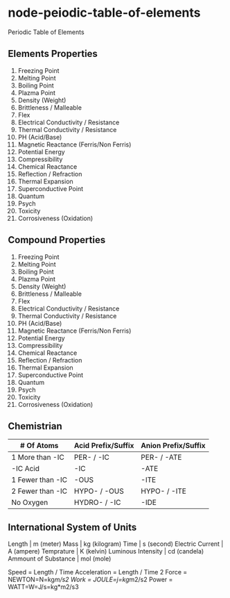 # node-peiodic-table-of-elements
Periodic Table of Elements

## Elements Properties
1. Freezing Point
2. Melting Point
3. Boiling Point
4. Plazma Point
5. Density (Weight)
6. Brittleness / Malleable
7. Flex
8. Electrical Conductivity / Resistance
9. Thermal Conductivity / Resistance
10. PH (Acid/Base)
11. Magnetic Reactance (Ferris/Non Ferris)
12. Potential Energy
13. Compressibility
14. Chemical Reactance
15. Reflection / Refraction
16. Thermal Expansion
17. Superconductive Point
18. Quantum
19. Psych
20. Toxicity
21. Corrosiveness (Oxidation)

## Compound Properties
1. Freezing Point
2. Melting Point
3. Boiling Point
4. Plazma Point
5. Density (Weight)
6. Brittleness / Malleable
7. Flex
8. Electrical Conductivity / Resistance
9. Thermal Conductivity / Resistance
10. PH (Acid/Base)
11. Magnetic Reactance (Ferris/Non Ferris)
12. Potential Energy
13. Compressibility
14. Chemical Reactance
15. Reflection / Refraction
16. Thermal Expansion
17. Superconductive Point
18. Quantum
19. Psych
20. Toxicity
21. Corrosiveness (Oxidation)

## Chemistrian
| # Of Atoms        | Acid Prefix/Suffix | Anion Prefix/Suffix|
|-------------------|--------------------|--------------------|
| 1 More than -IC   | PER- / -IC         | PER- / -ATE        |
| -IC Acid          | -IC                | -ATE               |
| 1 Fewer than -IC  | -OUS               | -ITE               |
| 2 Fewer than  -IC | HYPO- / -OUS       | HYPO- / -ITE       |
| No Oxygen         | HYDRO- / -IC       | -IDE               |

## International System of Units
Length               | m   (meter)
Mass                 | kg  (kilogram)
Time                 | s   (second)
Electric Current     | A   (ampere)
Temprature           | K   (kelvin)
Luminous Intensity   | cd  (candela)
Ammount of Substance | mol (mole)

Speed = Length / Time
Acceleration = Length / Time 2
Force = NEWTON=N=kg*m/s2
Work = JOULE=j=kg*m2/s2
Power = WATT=W=J/s=kg*m2/s3
